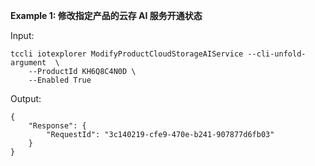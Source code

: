 **Example 1: 修改指定产品的云存 AI 服务开通状态**



Input: 

```
tccli iotexplorer ModifyProductCloudStorageAIService --cli-unfold-argument  \
    --ProductId KH6Q8C4N0D \
    --Enabled True
```

Output: 
```
{
    "Response": {
        "RequestId": "3c140219-cfe9-470e-b241-907877d6fb03"
    }
}
```

